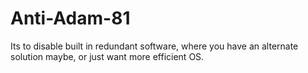 # Anti-Adam-81
Its to disable built in redundant software, where you have an alternate solution maybe, or just want more efficient OS.
